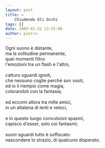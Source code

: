 ```yaml
---
layout: post
title: >
    Chiudendo Gli Occhi
tags: []
date: 2009-01-31 23:55:00
author: pietro
---
```

Ogni suono è distante,<br/>ma la solitudine permanente,<br/>quei momenti filtro<br/>l'emozioni tra un flash e l'altro,<br/><br/>catturo sguardi ignoti,<br/>che nessuno coglie perché son vuoti,<br/>ed io li riempio come magia,<br/>colorandoli con la fantasia;<br/><br/>ed eccomi allora tra mille amici,<br/>in un altalena di lenti e veloci,<br/><br/>e in questo luogo convulsioni spasmi,<br/>capisco d'esser, solo coi fantasmi;<br/><br/>suoni sguardi tutto è soffocato:<br/>nascondere lo strazio, di qualcuno disperato.
